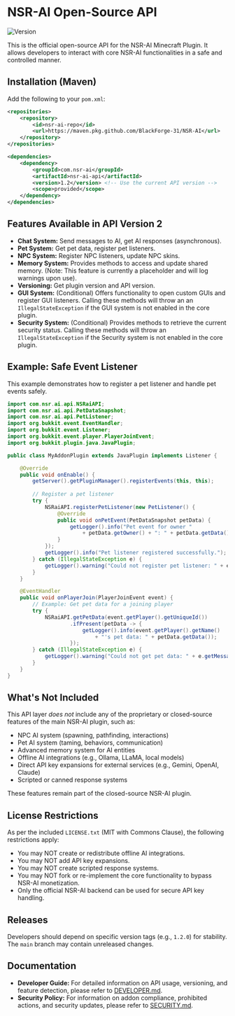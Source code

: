 # NSR-AI Open-Source API

![Version](https://img.shields.io/badge/Version-1.2-blue.svg)

This is the official open-source API for the NSR-AI Minecraft Plugin. It allows developers to interact with core NSR-AI functionalities in a safe and controlled manner.

## Installation (Maven)

Add the following to your `pom.xml`:

```xml
<repositories>
    <repository>
        <id>nsr-ai-repo</id>
        <url>https://maven.pkg.github.com/BlackForge-31/NSR-AI</url>
    </repository>
</repositories>

<dependencies>
    <dependency>
        <groupId>com.nsr-ai</groupId>
        <artifactId>nsr-ai-api</artifactId>
        <version>1.2</version> <!-- Use the current API version -->
        <scope>provided</scope>
    </dependency>
</dependencies>
```

## Features Available in API Version 2

*   **Chat System:** Send messages to AI, get AI responses (asynchronous).
*   **Pet System:** Get pet data, register pet listeners.
*   **NPC System:** Register NPC listeners, update NPC skins.
*   **Memory System:** Provides methods to access and update shared memory. (Note: This feature is currently a placeholder and will log warnings upon use).
*   **Versioning:** Get plugin version and API version.
*   **GUI System:** (Conditional) Offers functionality to open custom GUIs and register GUI listeners. Calling these methods will throw an an `IllegalStateException` if the GUI system is not enabled in the core plugin.
*   **Security System:** (Conditional) Provides methods to retrieve the current security status. Calling these methods will throw an `IllegalStateException` if the Security system is not enabled in the core plugin.

## Example: Safe Event Listener

This example demonstrates how to register a pet listener and handle pet events safely.

```java
import com.nsr.ai.api.NSRaiAPI;
import com.nsr.ai.api.PetDataSnapshot;
import com.nsr.ai.api.PetListener;
import org.bukkit.event.EventHandler;
import org.bukkit.event.Listener;
import org.bukkit.event.player.PlayerJoinEvent;
import org.bukkit.plugin.java.JavaPlugin;

public class MyAddonPlugin extends JavaPlugin implements Listener {

    @Override
    public void onEnable() {
        getServer().getPluginManager().registerEvents(this, this);
        
        // Register a pet listener
        try {
            NSRaiAPI.registerPetListener(new PetListener() {
                @Override
                public void onPetEvent(PetDataSnapshot petData) {
                    getLogger().info("Pet event for owner " 
                        + petData.getOwner() + ": " + petData.getData());
                }
            });
            getLogger().info("Pet listener registered successfully.");
        } catch (IllegalStateException e) {
            getLogger().warning("Could not register pet listener: " + e.getMessage());
        }
    }

    @EventHandler
    public void onPlayerJoin(PlayerJoinEvent event) {
        // Example: Get pet data for a joining player
        try {
            NSRaiAPI.getPetData(event.getPlayer().getUniqueId())
                    .ifPresent(petData -> {
                        getLogger().info(event.getPlayer().getName() 
                            + "'s pet data: " + petData.getData());
                    });
        } catch (IllegalStateException e) {
            getLogger().warning("Could not get pet data: " + e.getMessage());
        }
    }
}
```

## What's Not Included

This API layer *does not* include any of the proprietary or closed-source features of the main NSR-AI plugin, such as:

*   NPC AI system (spawning, pathfinding, interactions)
*   Pet AI system (taming, behaviors, communication)
*   Advanced memory system for AI entities
*   Offline AI integrations (e.g., Ollama, LLaMA, local models)
*   Direct API key expansions for external services (e.g., Gemini, OpenAI, Claude)
*   Scripted or canned response systems

These features remain part of the closed-source NSR-AI plugin.

## **License Restrictions**

As per the included `LICENSE.txt` (MIT with Commons Clause), the following restrictions apply:

*   You may NOT create or redistribute offline AI integrations.
*   You may NOT add API key expansions.
*   You may NOT create scripted response systems.
*   You may NOT fork or re-implement the core functionality to bypass NSR-AI monetization.
*   Only the official NSR-AI backend can be used for secure API key handling.

## Releases

Developers should depend on specific version tags (e.g., `1.2.0`) for stability. The `main` branch may contain unreleased changes.

## Documentation

*   **Developer Guide:** For detailed information on API usage, versioning, and feature detection, please refer to [DEVELOPER.md](DEVELOPER.md).
*   **Security Policy:** For information on addon compliance, prohibited actions, and security updates, please refer to [SECURITY.md](SECURITY.md).
